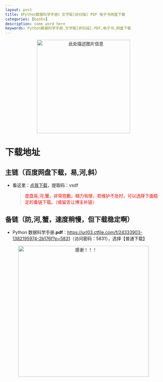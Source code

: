 ```yaml
---
layout: post
title: 《Python数据科学手册》文字版[非扫描] PDF 电子书网盘下载
categories: [books]
description: some word here
keywords: Python数据科学手册,文字版[非扫描],PDF,电子书,网盘下载
---
```


<div align="center"><img src="https://pic.imgdb.cn/item/67063a12d29ded1a8c802d8b.png" alt="此处描述图片信息" width="300px" height="auto"></div>

# 下载地址

## 主链（百度网盘下载，易,河,斜）

- 看这里：[点我下载](https://pan.baidu.com/s/1iMXUbSbtZQZjDcqDmnWUyw?pwd=vsdf)，提取码：vsdf

  > <p style="color:red" >度盘易,河,蟹，非常抱歉。精力有限，若维护不及时，可以选择下面稳定的备链下载。（或留言让博主补链）</p>

## 备链（防,河,蟹，速度稍慢，但下载稳定啊）

- Python 数据科学手册.**pdf**：<https://url03.ctfile.com/f/24333903-1382195974-2b176f?p=5831>（访问密码：5831），选择【普通下载】

<div align="center"><img src="https://pic.imgdb.cn/item/6707df6bd29ded1a8ce37031.gif" alt="感谢！！！" width="420px" height="auto"/></div>
